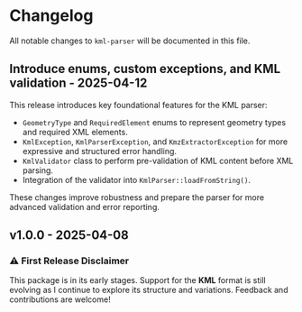 # Changelog

All notable changes to `kml-parser` will be documented in this file.

## Introduce enums, custom exceptions, and KML validation - 2025-04-12

This release introduces key foundational features for the KML parser:

- `GeometryType` and `RequiredElement` enums to represent geometry types and required XML elements.
- `KmlException`, `KmlParserException`, and `KmzExtractorException` for more expressive and structured error handling.
- `KmlValidator` class to perform pre-validation of KML content before XML parsing.
- Integration of the validator into `KmlParser::loadFromString()`.

These changes improve robustness and prepare the parser for more advanced validation and error reporting.

## v1.0.0 - 2025-04-08

### ⚠️ **First Release Disclaimer**

This package is in its early stages. Support for the **KML** format is still evolving as I continue to explore its structure and variations. Feedback and contributions are welcome!
